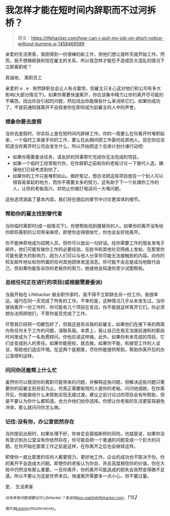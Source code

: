# 我怎样才能在短时间内辞职而不过河拆桥？

> 原文：<https://lifehacker.com/how-can-i-quit-my-job-on-short-notice-without-burning-a-1458469589>

亲爱的生活黑客，我刚得到一份很棒的新工作，但他们想让我昨天就开始工作。然而，我不想搞砸我和现在雇主的关系，所以我怎样才能在不造成巨大混乱的情况下立即离职呢？



真诚地，
离职员工

亲爱的 e . e .
突然辞职总会让人有点震惊，但雇主只关心这对他们和公司有多大影响(大部分情况下)。如果你需要快速离开，你应该集中精力让你的离开尽可能的不痛苦。找出你会引起的问题，然后找出你能做些什么来消除它们。如果你成功了，不提前通知就离开不会损害你在即将成为前雇主的人中的声誉。

### 想象你要去度假

当你去度假时，你实际上是在短时间内辞掉工作。你的一周要么在你离开时堆积起来，一个临时工来接手你的工作，要么在此期间把工作委托给其他人。现在你应该知道当你离开时公司会发生什么，所以开始把这个总体计划付诸行动吧:

*   如果你需要委派任务，请友好的同事帮忙完成你无法完成的项目。
*   如果一个临时工经常取代你，在你辞职之前和你的老板讨论一下替代人选，确保他们已经考虑到你了。
*   如果你的工作只是堆积如山，做好笔记，想办法把这些项目放在一个别人可以很容易拿起的地方，而你不需要太多的努力。这有助于下一个处理你工作的人，让你的老板高兴，并防止你被打电话问一大堆问题。

这些选项涵盖了基本内容。我们将在随后的章节中讨论更具体的细节。

### 帮助你的雇主找到替代者

当你临时离职时(或一般情况下)，你想帮助找到接替你的人。如果你的离开没有给你即将离职的公司带来麻烦，即使你走得很匆忙，你也会友好地离开。

你不能神奇地成为招聘人员，但你可以放出一句好话。给你需要工作的朋友发电子邮件，他们可能有做你工作的必要经验。在脸书和其他社交网络上发帖，在那里你可能有更大的影响力，因为人们可以与他人分享你可能无法接触到的内容。向你的校友邮件地址和你所属的任何其他团体发送消息。你可能不会总是成功地取代自己，但如果你能告诉你的老板你的努力，她或他会知道你至少试图帮助。

### 总结任何正在进行的项目(或根据需要委派)

当我开始在 Lifehacker 做全职作家时，我不得不立即辞去另一份工作。我很幸运，碰巧在同一天完成了所有的工作。不幸的是，这种情况几乎从未发生过。当你很快离开一份工作时，你可能有几个项目在变动，你不能就这样离开它们。你必须想办法照顾他们，不管你是否完成了工作。

尽管我已经把一切都包好了，但我还是告诉我的前雇主，如果他们在接下来的两周内有任何关于工作的问题，请联系我。本质上，我让自己在我无法提前通知的那段时间里成为了一名免费顾问。你也应该这样做。此外，如果你有未完成的项目，它们会变成别人的责任。如果你能授权，就去做。如果你不能，和接受工作的人谈谈，帮助他们适应环境。在这两个星期里，尽你所能提供帮助，帮助你离开后的办公室顺利运转。

### 问问你还能帮上什么忙

虽然你可以猜测你的离职可能带来的问题，并解释这些问题，但解决这些问题只需要你的前雇主到目前为止。你真正需要取悦的人是你的老板。问问他或她，在你离开后，你能做些什么来帮助实现无缝过渡。建议之前讨论过的项目会有所帮助，但是不要认为你什么都知道。也允许他们给你选择。你想让你老板的生活更容易避免冲突，那么就问问你怎么做。

### 记住:没有你，办公室依然存在

当你提前出局时，如果处理不好，你肯定会面临断桥的风险。也就是说，如果你没有意识到办公室没有你依然存在，你可能会把一个普通的问题变成一个巨大的问题。在你开始在那里工作之前是这样，在你离开之后也会继续这样。

即使你一直比那里的任何人都更努力、更好地工作，企业的成功也不取决于你。你的离开不会造成大问题。即使你的老板认为你会，并且高度相信你的价值，你在大局中仍然没有那么重要。一旦你离开，你的离开可能造成的损失会突然变得微不足道。所以不要认为这是世界末日。快速离开需要多一点小心，但不要过量。

爱，
生活黑客

*<small>对未来有问题或建议问 Lifehacker？发送给</small>*[*<small>tips+asklh@lifehacker.com</small>*](mailto:tips+asklh@lifehacker.com)*<small>。</small>T15】*

*<small>图片由</small>*[*<small>Leremy</small>*](http://www.shutterstock.com/pic.mhtml?id=92224438)*<small>(Shutterstock)</small>*。